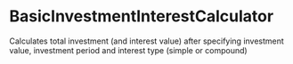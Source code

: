 # BasicInvestmentInterestCalculator
Calculates total investment (and interest value) after specifying investment value, investment period and interest type (simple or compound)
